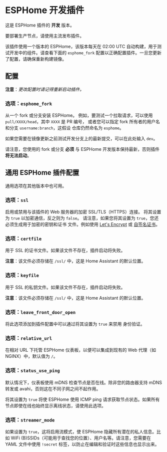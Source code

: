 # ESPHome 开发插件

这是 ESPHome 插件的 **开发** 版本。

要部署生产节点，请使用主流发布插件。

该插件使用一个版本的 ESPHome，该版本每天在 02:00 UTC 自动构建，用于测试开发中的组件。请查看下面的 `esphome_fork` 配置以正确配置插件。一旦您更新了配置，请确保重新构建镜像。

## 配置

**注意**：_更改配置时请记得重新启动插件。_

### 选项：`esphome_fork`

从一个 fork 或分支安装 ESPHome。
例如，要测试一个拉取请求，可以使用 `pull/XXXX/head`，其中 `XXXX` 是 PR 编号，
或者您可以指定 fork 所有者的用户名和分支 `username:branch`，这假设
仓库仍然命名为 `esphome`。

如果您需要在镜像更新之前测试开发分支上的最新提交，可以在此处输入 `dev`。

请注意，您使用的 fork 或分支 **必须** 与 ESPHome 开发版本保持最新，否则插件 **将无法启动**。

## 通用 ESPHome 插件配置

通用选项在其他版本中也可用。

### 选项：`ssl`

启用或禁用与该插件的 Web 服务器的加密 SSL/TLS（HTTPS）连接。
将其设置为 `true` 以加密通信，反之则为 `false`。
请注意，如果您将其设置为 `true`，您还必须生成用于加密的密钥和证书
文件。例如使用 [Let's Encrypt](https://www.home-assistant.io/addons/lets_encrypt/)
或 [自签名证书](https://www.home-assistant.io/docs/ecosystem/certificates/tls_self_signed_certificate/)。

### 选项：`certfile`

用于 SSL 的证书文件。如果该文件不存在，插件启动将失败。

**注意**：该文件必须存储在 `/ssl/` 中，这是 Home Assistant 的默认位置。

### 选项：`keyfile`

用于 SSL 的私钥文件。如果该文件不存在，插件启动将失败。

**注意**：该文件必须存储在 `/ssl/` 中，这是 Home Assistant 的默认位置。

### 选项：`leave_front_door_open`

将此选项添加到插件配置中可以通过将其设置为 `true` 来禁用
身份验证。

### 选项：`relative_url`

在相对 URL 下托管 ESPHome 仪表板，以便可以集成到现有的 Web 代理（如 NGINX）中，默认值为 `/`。

### 选项：`status_use_ping`

默认情况下，仪表板使用 mDNS 检查节点是否在线。除非您的路由器支持 mDNS 转发或 avahi，否则这在不同子网之间不起作用。

将其设置为 `true` 将使 ESPHome 使用 ICMP ping 请求获取节点状态。如果所有节点即使在线也始终显示离线状态，请使用此选项。

### 选项：`streamer_mode`

如果设置为 `true`，这将启用流模式，使 ESPHome 隐藏所有潜在的私人信息。比如 WiFi (B)SSIDs（可能用于查找您的位置）、用户名等。请注意，您需要在 YAML 文件中使用 `!secret` 标签，以防止在编辑和验证时这些信息也显示出来。